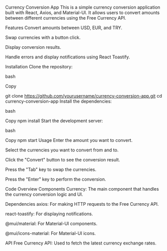 Currency Conversion App
This is a simple currency conversion application built with React, Axios, and Material-UI. It allows users to convert amounts between different currencies using the Free Currency API.

Features
Convert amounts between USD, EUR, and TRY.

Swap currencies with a button click.

Display conversion results.

Handle errors and display notifications using React Toastify.

Installation
Clone the repository:

bash

Copy

git clone https://github.com/yourusername/currency-conversion-app.git
cd currency-conversion-app
Install the dependencies:

bash

Copy
npm install
Start the development server:

bash

Copy
npm start
Usage
Enter the amount you want to convert.

Select the currencies you want to convert from and to.

Click the "Convert" button to see the conversion result.

Press the "Tab" key to swap the currencies.

Press the "Enter" key to perform the conversion.

Code Overview
Components
Currency: The main component that handles the currency conversion logic and UI.

Dependencies
axios: For making HTTP requests to the Free Currency API.

react-toastify: For displaying notifications.

@mui/material: For Material-UI components.

@mui/icons-material: For Material-UI icons.

API
Free Currency API: Used to fetch the latest currency exchange rates.
